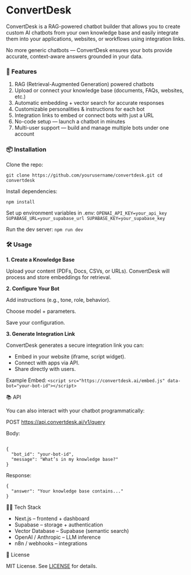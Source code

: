 # ConvertDesk

ConvertDesk is a RAG-powered chatbot builder that allows you to create custom AI chatbots from your own knowledge base and easily integrate them into your applications, websites, or workflows using integration links.

No more generic chatbots — ConvertDesk ensures your bots provide accurate, context-aware answers grounded in your data.

### 🚀 Features

1. RAG (Retrieval-Augmented Generation) powered chatbots
2. Upload or connect your knowledge base (documents, FAQs, websites, etc.)
3. Automatic embedding + vector search for accurate responses
4. Customizable personalities & instructions for each bot
5. Integration links to embed or connect bots with just a URL
6. No-code setup — launch a chatbot in minutes
7. Multi-user support — build and manage multiple bots under one account

### 📦 Installation

Clone the repo:

`git clone https://github.com/yourusername/convertdesk.git
cd convertdesk
`

Install dependencies:

`npm install`


Set up environment variables in .env:
`
OPENAI_API_KEY=your_api_key
SUPABASE_URL=your_supabase_url
SUPABASE_KEY=your_supabase_key
`

Run the dev server:
`
npm run dev
`


### 🛠️ Usage
**1. Create a Knowledge Base**

Upload your content (PDFs, Docs, CSVs, or URLs). ConvertDesk will process and store embeddings for retrieval.

**2. Configure Your Bot**

Add instructions (e.g., tone, role, behavior).

Choose model + parameters.

Save your configuration.

**3. Generate Integration Link**

ConvertDesk generates a secure integration link you can:

* Embed in your website (iframe, script widget).
* Connect with apps via API.
* Share directly with users.

Example Embed:
`<script src="https://convertdesk.ai/embed.js" data-bot="your-bot-id"></script>`

📚 API

You can also interact with your chatbot programmatically:

POST https://api.convertdesk.ai/v1/query


Body:
```

{
  "bot_id": "your-bot-id",
  "message": "What’s in my knowledge base?"
}
```


Response:

```
{
  "answer": "Your knowledge base contains..."
}
```

🧑‍💻 Tech Stack

* Next.js – frontend + dashboard
* Supabase – storage + authentication
* Vector Database – Supabase (semantic search)
* OpenAI / Anthropic – LLM inference
* n8n / webhooks – integrations




📜 License

MIT License. See [LICENSE](https://)
 for details.